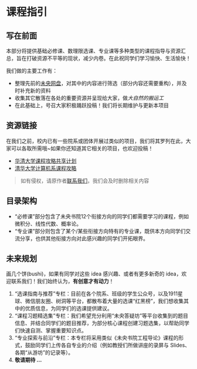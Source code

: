 # 课程指引

## 写在前面

本部分将提供基础必修课、数理限选课、专业课等多种类型的课程指导与资源汇总，旨在打破资源不平等的现状，减少内卷。在此祝同学们学习愉快、生活愉快！

我们做的主要工作有：

* 整理先前的[未央网盘](https://cloud.tsinghua.edu.cn/d/8fdcc35dcc3b441c8c25/)，对其中的内容进行筛选（部分内容还需要重构），并及时补充新的资料
* 收集其它散落在各处的重要资源并呈现给大家，做*大自然的搬运工*
* 在此基础上，号召大家积极踊跃投稿！我们将长期维护与更新本项目

## 资源链接

在我们之前，校内已有一些院系或团体开展过类似的项目，我们将其罗列在此，大家可以各取所需哦~如果你还知道其它相关的项目，也欢迎投稿！

* [华清大学课程攻略共享计划](https://in.closed.social:9443/pastExam/)
* [清华大学计算机系课程攻略](https://github.com/PKUanonym/REKCARC-TSC-UHT)

> 如有侵权，请原作者[联系我们](mailto:shenzhiy21@mails.tsinghua.edu.cn)，我们会及时删除相关内容

## 目录架构

* “必修课”部分包含了未央书院12个衔接方向的同学们都需要学习的课程，例如微积分、线性代数、概率论。
* “专业课”部分则包含了某个/某些衔接方向特有的专业课，既供本方向同学们交流分享，也供其他衔接方向对此感兴趣的同学们开拓眼界。

## 未来规划

画几个饼(bushi)，如果有同学对这些 idea 感兴趣、或者有更多新奇的 idea，欢迎联系我们！我们始终认为，**有创意才有动力**！

1. “选课指南与推荐”专栏：目前在各个院系、班级的学生公众号，以及1911星球、微信朋友圈、树洞等平台，都散布着大量的选课“红黑榜”，我们想收集其中的优质信息，为同学们的选课提供建议。
2. “课程习题精选集”专栏：我们希望充分利用“未央答疑坊”等平台收集到的题目信息、并结合同学们的题目推荐，为部分核心课程创建习题选集，以帮助同学们快速自测、掌握重要知识点。
3. “专业探索与前沿”专栏：本专栏将采用类似《未央书院工程导论》课程的形式，鼓励同学们上传各自专业的介绍（例如教授们所做讲座的录屏与 Slides、各期“从游坊”的记录等）。
4. **敬请期待 ...**